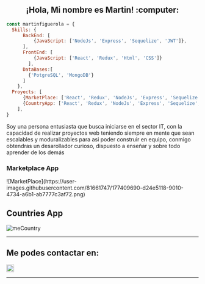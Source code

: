 
<h2 align="center"> ¡Hola, Mi nombre es Martin! :computer: </h2>

```js
const martinfiguerola = {
  Skills: {
      BackEnd: [
          {JavaScript: ['NodeJs', 'Express', 'Sequelize', 'JWT']},
      ],
      FrontEnd: [
          {JavaScript: ['React', 'Redux', 'Html', 'CSS']}
        ],
      DataBases:[
        {'PotgreSQL', 'MongoDB'}
      ]
    },
  Proyects: [
      {MarketPlace: ['React', 'Redux', 'NodeJs', 'Express', 'Sequelize', 'PotgreSQL', 'JWT', 'Nodemailer']},
      {CountryApp: ['React', 'Redux', 'NodeJs', 'Express', 'Sequelize', 'PotgreSQL']}
    ],
}
```

<div>
  <p>
    Soy una persona entusiasta que busca iniciarse en el sector IT, con la capacidad de realizar proyectos web teniendo siempre en mente que sean               escalables y moduralizables para asi poder construir en equipo, conmigo obtendras un desarollador curioso, dispuesto a enseñar y sobre todo 
    aprender de los demás 
  </p>

</div>


<h3>Marketplace App </h3>
![MarketPlace](https://user-images.githubusercontent.com/81661747/177409690-d24e5118-9010-4734-a6b1-ab7777c3af72.png)

<h2> Countries App </h2>

![meCountry](https://user-images.githubusercontent.com/81661747/177409389-54a61a97-123e-4514-8bb2-8c873d7fe81a.png)


<hr/>

<h2> Me podes contactar en: </h2>
<p>
    <a href="https://www.linkedin.com/in/martinfiguerola/">
      <img align="center" src="https://cdn.jsdelivr.net/npm/simple-icons@3.0.1/icons/linkedin.svg" height="20" width="20" />
    </a>
    
<p/>

<hr/>

<!--
**martinfiguerola/martinfiguerola** is a ✨ _special_ ✨ repository because its `README.md` (this file) appears on your GitHub profile.

Here are some ideas to get you started:

- 🔭 I’m currently working on ...
- 🌱 I’m currently learning ...
- 👯 I’m looking to collaborate on ...
- 🤔 I’m looking for help with ...
- 💬 Ask me about ...
- 📫 How to reach me: ...
- 😄 Pronouns: ...
- ⚡ Fun fact: ...
-->
